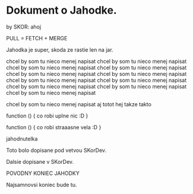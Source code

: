 # Dokument o Jahodke.
by SKOR: ahoj

PULL = FETCH + MERGE

Jahodka je super, skoda ze rastie len na jar.

chcel by som tu nieco menej napisat
chcel by som tu nieco menej napisat
chcel by som tu nieco menej napisat
chcel by som tu nieco menej napisat
chcel by som tu nieco menej napisat
chcel by som tu nieco menej napisat
chcel by som tu nieco menej napisat
chcel by som tu nieco menej napisat
chcel by som tu nieco menej napisat
chcel by som tu nieco menej napisat
chcel by som tu nieco menej napisat



chcel by som tu nieco menej napisat
aj totot hej
takze takto

function () {
    co robi uplne nic :D
}

function () {
    co robi straaasne vela :D 
}

jahodnutelka

Toto bolo dopisane pod vetvou SKorDev.


Dalsie dopisane v SKorDev.


POVODNY KONIEC JAHODKY


Najsamnovsi koniec bude tu.


